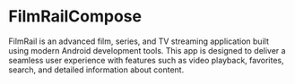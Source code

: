 # FilmRailCompose
FilmRail is an advanced film, series, and TV streaming application built using modern Android development tools. This app is designed to deliver a seamless user experience with features such as video playback, favorites, search, and detailed information about content.
